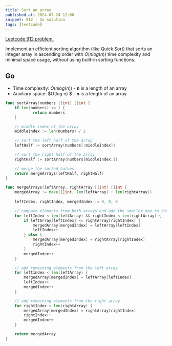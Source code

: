```yaml
---
title: Sort an array
published_at: 2024-07-24 12:00
snippet: 912 - Go solution
tags: [leetcode]
---
```


[Leetcode 912 problem.](https://leetcode.com/problems/sort-an-array/)

Implement an efficient sorting algorithm (like Quick Sort) that sorts an integer array in ascending order with $O(nlog(n))$ time complexity and minimal space usage, without using built-in sorting functions.

## Go

- Time complexity: $O(nlog(n))$ - **n** is a length of an array
- Auxiliary space: $O(log n) $ - **n** is a length of an array

```go
func sortArray(numbers []int) []int {
	if len(numbers) <= 1 {
			return numbers
	}

	// middle index of the array
	middleIndex := len(numbers) / 2

	// sort the left half of the array
	leftHalf := sortArray(numbers[:middleIndex])

	// sort the right half of the array
	rightHalf := sortArray(numbers[middleIndex:])

	// merge the sorted halves
	return mergeArrays(leftHalf, rightHalf)
}

func mergeArrays(leftArray, rightArray []int) []int {
	mergedArray := make([]int, len(leftArray) + len(rightArray))
	
	leftIndex, rightIndex, mergedIndex := 0, 0, 0

	// compare elements from both arrays and add the smaller one to the merged array
	for leftIndex < len(leftArray) && rightIndex < len(rightArray) {
		if leftArray[leftIndex] <= rightArray[rightIndex] {
			mergedArray[mergedIndex] = leftArray[leftIndex]
			leftIndex++
		} else {
			mergedArray[mergedIndex] = rightArray[rightIndex]
			rightIndex++
		}
		mergedIndex++
	}

	// add remaining elements from the left array
	for leftIndex < len(leftArray) {
		mergedArray[mergedIndex] = leftArray[leftIndex]
		leftIndex++
		mergedIndex++
	}

	// add remaining elements from the right array
	for rightIndex < len(rightArray) {
		mergedArray[mergedIndex] = rightArray[rightIndex]
		rightIndex++
		mergedIndex++
	}

	return mergedArray
}
```
